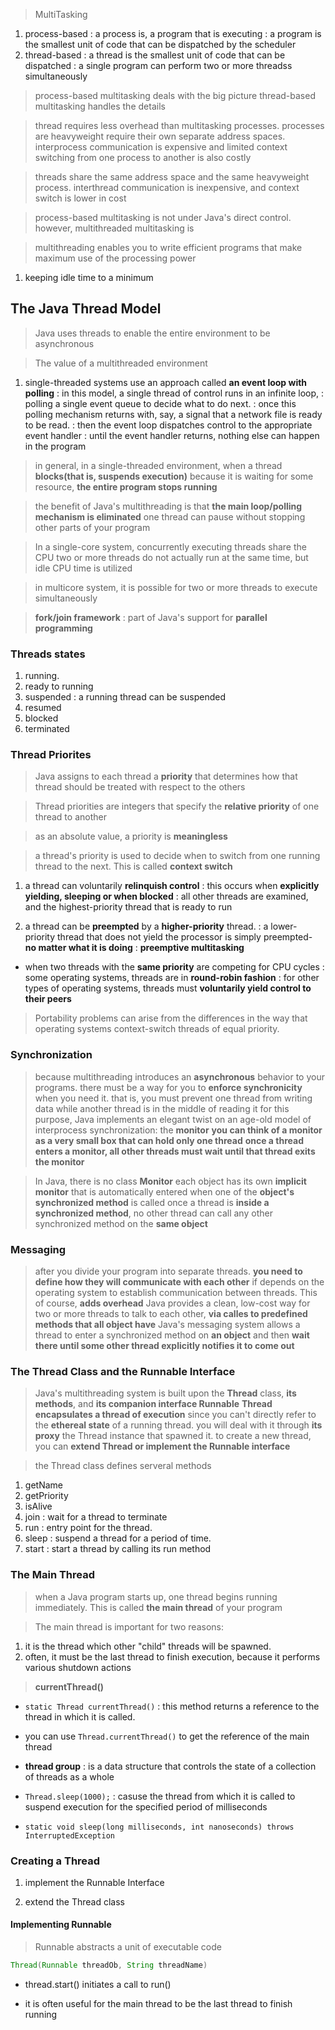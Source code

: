> MultiTasking
1. process-based
   : a process is, a program that is executing
   : a program is the smallest unit of code that can be dispatched by the scheduler
2. thread-based
   : a thread is the smallest unit of code that can be dispatched
   : a single program can perform two or more threadss simultaneously

> process-based multitasking deals with the big picture
> thread-based multitasking handles the details

> thread requires less overhead than multitasking processes.
> processes are heavyweight require their own separate address spaces.
> interprocess communication is expensive and limited
> context switching from one process to another is also costly

> threads share the same address space and the same heavyweight process.
> interthread communication is inexpensive, and context switch is lower in cost

> process-based multitasking is not under Java's direct control.
> however, multithreaded multitasking is

> multithreading enables you to write efficient programs that make maximum use of the processing power
1. keeping idle time to a minimum

## The Java Thread Model

> Java uses threads to enable the entire environment to be asynchronous

> The value of a multithreaded environment
1. single-threaded systems use an approach called **an event loop with polling**
   : in this model, a single thread of control runs in an infinite loop,
   : polling a single event queue to decide what to do next.
   : once this polling mechanism returns with, say, a signal that a network file is ready to be read.
   : then the event loop dispatches control to the appropriate event handler
   : until the event handler returns, nothing else can happen in the program
   
> in general, in a single-threaded environment, when a thread **blocks(that is, suspends execution)**
> because it is waiting for some resource, **the entire program stops running**

> the benefit of Java's multithreading is that **the main loop/polling mechanism is eliminated**
> one thread can pause without stopping other parts of your program

> In a single-core system, concurrently executing threads share the CPU
> two or more threads do not actually run at the same time, but idle CPU time is utilized

> in multicore system, it is possible for two or more threads to execute simultaneously

> **fork/join framework**
: part of Java's support for **parallel programming**

### Threads states
1. running.
2. ready to running
3. suspended
   : a running thread can be suspended
4. resumed
5. blocked
6. terminated

### Thread Priorites

> Java assigns to each thread a **priority** that determines how that thread should be treated with respect to the others

> Thread priorities are integers that specify the **relative priority** of one thread to another

> as an absolute value, a priority is **meaningless**

> a thread's priority is used to decide when to switch from one running thread to the next.
> This is called **context switch**

1. a thread can voluntarily **relinquish control**
   : this occurs when **explicitly yielding, sleeping or when blocked**
   : all other threads are examined, and the highest-priority thread that is ready to run

2. a thread can be **preempted** by a **higher-priority** thread.
   : a lower-priority thread that does not yield the processor is simply preempted- **no matter what it is doing**
   : **preemptive multitasking**

- when two threads with the **same priority** are competing for CPU cycles
  : some operating systems, threads are in **round-robin fashion**
  : for other types of operating systems, threads must **voluntarily yield control to their peers**

> Portability problems can arise from the differences in the way that operating systems context-switch threads of equal priority.

### Synchronization

> because multithreading introduces an **asynchronous** behavior to your programs.
> there must be a way for you to **enforce synchronicity** when you need it.
> that is, you must prevent one thread from writing data while another thread is in the middle of reading it
> for this purpose, Java implements an elegant twist on an age-old model of interprocess synchronization: the **monitor**
> **you can think of a monitor as a very small box that can hold only one thread**
> **once a thread enters a monitor, all other threads must wait until that thread exits the monitor**

> In Java, there is no class **Monitor**
> each object has its own **implicit monitor** that is automatically entered when one of the **object's synchronized method** is called
> once a thread is **inside a synchronized method**, no other thread can call any other synchronized method on the **same object**

### Messaging

> after you divide your program into separate threads.
> **you need to define how they will communicate with each other**
> if depends on the operating system to establish communication between threads. This of course, **adds overhead**
> Java provides a clean, low-cost way for two or more threads to talk to each other,
> **via calles to predefined methods that all object have**
> Java's messaging system allows a thread to enter a synchronized method on **an object**
> and then **wait there until some other thread explicitly notifies it to come out**

### The Thread Class and the Runnable Interface

> Java's multithreading system is built upon the **Thread** class, **its methods**, and **its companion interface Runnable**
> **Thread encapsulates a thread of execution**
> since you can't directly refer to the **ethereal state** of a running thread. you will deal with it through **its proxy**
> the Thread instance that spawned it.
> to create a new thread, you can **extend Thread or implement the Runnable interface**

> the Thread class defines serveral methods
1. getName
2. getPriority
3. isAlive
4. join
   : wait for a thread to terminate
5. run
   : entry point for the thread.
6. sleep
   : suspend a thread for a period of time.
7. start
   : start a thread by calling its run method

### The Main Thread
> when a Java program starts up, one thread begins running immediately.
> This is called **the main thread** of your program

> The main thread is important for two reasons:
1. it is the thread which other "child" threads will be spawned.
2. often, it must be the last thread to finish execution, because it performs various shutdown actions

> **currentThread()**
- `static Thread currentThread()`
  : this method returns a reference to the thread in which it is called.
- you can use `Thread.currentThread()` to get the reference of the main thread

- **thread group**
: is a data structure that controls the state of a collection of threads as a whole

- `Thread.sleep(1000);`
: casuse the thread from which it is called to suspend execution for the specified period of milliseconds

- `static void sleep(long milliseconds, int nanoseconds) throws InterruptedException`

### Creating a Thread

1. implement the Runnable Interface

2. extend the Thread class

#### Implementing Runnable

> Runnable abstracts a unit of executable code

```java
Thread(Runnable threadOb, String threadName)
```

- thread.start() initiates a call to run()

- it is often useful for the main thread to be the last thread to finish running
